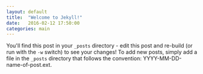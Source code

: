 ```yaml
---
layout: default
title:  "Welcome to Jekyll!"
date:   2016-02-12 17:50:00
categories: main
---
```


You'll find this post in your `_posts` directory - edit this post and re-build (or run with the `-w` switch) to see your changes!
To add new posts, simply add a file in the `_posts` directory that follows the convention: YYYY-MM-DD-name-of-post.ext.

